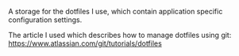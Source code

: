 A storage for the dotfiles I use, which contain application specific configuration settings.

The article I used which describes how to manage dotfiles using git: https://www.atlassian.com/git/tutorials/dotfiles
